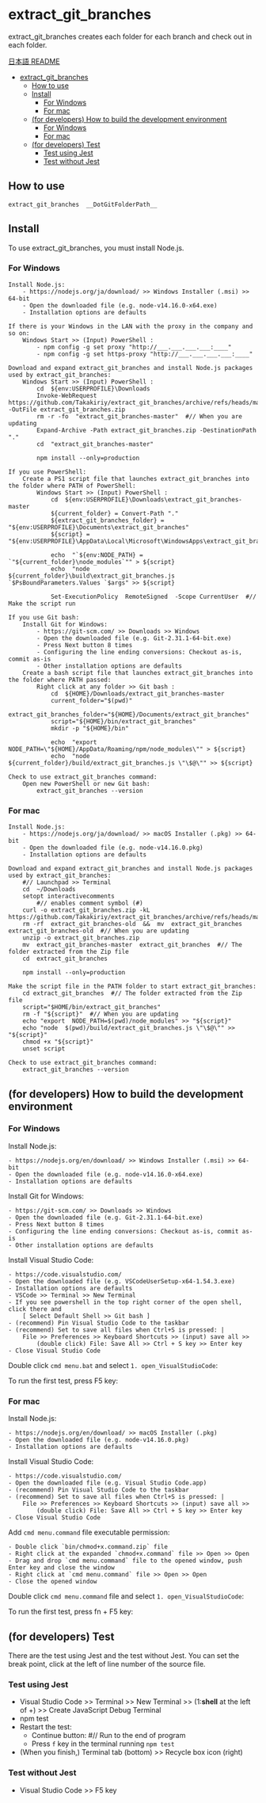 # extract_git_branches

extract_git_branches creates each folder for each branch and check out in each folder.

[日本語 README](./README-jp.md)

<!-- TOC depthFrom:1 -->

- [extract_git_branches](#extract_git_branches)
  - [How to use](#how-to-use)
  - [Install](#install)
    - [For Windows](#for-windows)
    - [For mac](#for-mac)
  - [(for developers) How to build the development environment](#for-developers-how-to-build-the-development-environment)
    - [For Windows](#for-windows-1)
    - [For mac](#for-mac-1)
  - [(for developers) Test](#for-developers-test)
    - [Test using Jest](#test-using-jest)
    - [Test without Jest](#test-without-jest)

<!-- /TOC -->


## How to use

    extract_git_branches  __DotGitFolderPath__


## Install

To use extract_git_branches, you must install Node.js.

### For Windows

    Install Node.js:
        - https://nodejs.org/ja/download/ >> Windows Installer (.msi) >> 64-bit
        - Open the downloaded file (e.g. node-v14.16.0-x64.exe)
        - Installation options are defaults

    If there is your Windows in the LAN with the proxy in the company and so on:
        Windows Start >> (Input) PowerShell :
            - npm config -g set proxy "http://___.___.___.___:____"
            - npm config -g set https-proxy "http://___.___.___.___:____"

    Download and expand extract_git_branches and install Node.js packages used by extract_git_branches:
        Windows Start >> (Input) PowerShell :
            cd  ${env:USERPROFILE}\Downloads
            Invoke-WebRequest  https://github.com/Takakiriy/extract_git_branches/archive/refs/heads/master.zip -OutFile extract_git_branches.zip
            rm -r -fo  "extract_git_branches-master"  #// When you are updating
            Expand-Archive -Path extract_git_branches.zip -DestinationPath "."
            cd  "extract_git_branches-master"

            npm install --only=production

    If you use PowerShell:
        Create a PS1 script file that launches extract_git_branches into the folder where PATH of PowerShell:
            Windows Start >> (Input) PowerShell :
                cd  ${env:USERPROFILE}\Downloads\extract_git_branches-master
                ${current_folder} = Convert-Path "."
                ${extract_git_branches_folder} = "${env:USERPROFILE}\Documents\extract_git_branches"
                ${script} = "${env:USERPROFILE}\AppData\Local\Microsoft\WindowsApps\extract_git_branches.ps1"

                echo  "`${env:NODE_PATH} = `"${current_folder}\node_modules`"" > ${script}
                echo  "node  ${current_folder}\build\extract_git_branches.js `$PsBoundParameters.Values `$args" >> ${script}

                Set-ExecutionPolicy  RemoteSigned  -Scope CurrentUser  #// Make the script run

    If you use Git bash:
        Install Git for Windows:
            - https://git-scm.com/ >> Downloads >> Windows
            - Open the downloaded file (e.g. Git-2.31.1-64-bit.exe)
            - Press Next button 8 times
            - Configuring the line ending conversions: Checkout as-is, commit as-is
            - Other installation options are defaults
        Create a bash script file that launches extract_git_branches into the folder where PATH passed:
            Right click at any folder >> Git bash :
                cd  ${HOME}/Downloads/extract_git_branches-master
                current_folder="$(pwd)"
                extract_git_branches_folder="${HOME}/Documents/extract_git_branches"
                script="${HOME}/bin/extract_git_branches"
                mkdir -p "${HOME}/bin"

                echo  "export NODE_PATH=\"${HOME}/AppData/Roaming/npm/node_modules\"" > ${script}
                echo  "node  ${current_folder}/build/extract_git_branches.js \"\$@\"" >> ${script}

    Check to use extract_git_branches command:
        Open new PowerShell or new Git bash:
            extract_git_branches --version

### For mac

    Install Node.js:
        - https://nodejs.org/ja/download/ >> macOS Installer (.pkg) >> 64-bit
        - Open the downloaded file (e.g. node-v14.16.0.pkg)
        - Installation options are defaults

    Download and expand extract_git_branches and install Node.js packages used by extract_git_branches:
        #// Launchpad >> Terminal
        cd  ~/Downloads
        setopt interactivecomments
            #// enables comment symbol (#)
        curl -o extract_git_branches.zip -kL https://github.com/Takakiriy/extract_git_branches/archive/refs/heads/master.zip 
        rm -rf  extract_git_branches-old  &&  mv  extract_git_branches  extract_git_branches-old  #// When you are updating
        unzip -o extract_git_branches.zip
        mv  extract_git_branches-master  extract_git_branches  #// The folder extracted from the Zip file
        cd  extract_git_branches

        npm install --only=production

    Make the script file in the PATH folder to start extract_git_branches:
        cd extract_git_branches  #// The folder extracted from the Zip file
        script="$HOME/bin/extract_git_branches"
        rm -f "${script}"  #// When you are updating
        echo "export  NODE_PATH=$(pwd)/node_modules" >> "${script}"
        echo "node  $(pwd)/build/extract_git_branches.js \"\$@\"" >> "${script}"
        chmod +x "${script}"
        unset script

    Check to use extract_git_branches command:
        extract_git_branches --version


## (for developers) How to build the development environment

### For Windows

Install Node.js:

    - https://nodejs.org/en/download/ >> Windows Installer (.msi) >> 64-bit
    - Open the downloaded file (e.g. node-v14.16.0-x64.exe)
    - Installation options are defaults

Install Git for Windows:

    - https://git-scm.com/ >> Downloads >> Windows
    - Open the downloaded file (e.g. Git-2.31.1-64-bit.exe)
    - Press Next button 8 times
    - Configuring the line ending conversions: Checkout as-is, commit as-is
    - Other installation options are defaults

Install Visual Studio Code:

    - https://code.visualstudio.com/
    - Open the downloaded file (e.g. VSCodeUserSetup-x64-1.54.3.exe)
    - Installation options are defaults
    - VSCode >> Terminal >> New Terminal
    - If you see powershell in the top right corner of the open shell, click there and 
        [ Select Default Shell >> Git bash ]
    - (recommend) Pin Visual Studio Code to the taskbar
    - (recommend) Set to save all files when Ctrl+S is pressed: |
        File >> Preferences >> Keyboard Shortcuts >> (input) save all >>
            (double click) File: Save All >> Ctrl + S key >> Enter key
    - Close Visual Studio Code

Double click `cmd menu.bat` and select `1. open_VisualStudioCode`:

To run the first test, press F5 key:


### For mac

Install Node.js:

    - https://nodejs.org/en/download/ >> macOS Installer (.pkg)
    - Open the downloaded file (e.g. node-v14.16.0.pkg)
    - Installation options are defaults

Install Visual Studio Code:

    - https://code.visualstudio.com/
    - Open the downloaded file (e.g. Visual Studio Code.app)
    - (recommend) Pin Visual Studio Code to the taskbar
    - (recommend) Set to save all files when Ctrl+S is pressed: |
        File >> Preferences >> Keyboard Shortcuts >> (input) save all >>
            (double click) File: Save All >> Ctrl + S key >> Enter key
    - Close Visual Studio Code

Add `cmd menu.command` file executable permission:

    - Double click `bin/chmod+x.command.zip` file
    - Right click at the expanded `chmod+x.command` file >> Open >> Open
    - Drag and drop `cmd menu.command` file to the opened window, push Enter key and close the window
    - Right click at `cmd menu.command` file >> Open >> Open
    - Close the opened window

Double click `cmd menu.command` file and select `1. open_VisualStudioCode`:

To run the first test, press fn + F5 key:


## (for developers) Test

There are the test using Jest and the test without Jest.
You can set the break point, click at the left of line number of the source file.

### Test using Jest

- Visual Studio Code >> Terminal >> New Terminal >> (1:__shell__ at the left of +) >> Create JavaScript Debug Terminal
- npm test
- Restart the test:
    - Continue button:  #// Run to the end of program
    - Press `f` key in the terminal running `npm test`
- (When you finish,) Terminal tab (bottom) >> Recycle box icon (right)

### Test without Jest

- Visual Studio Code >> F5 key
